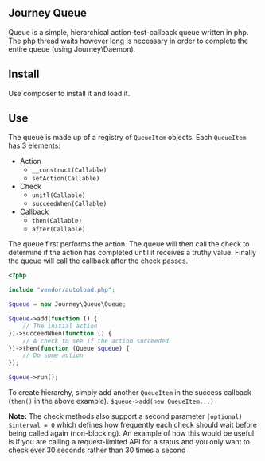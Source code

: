 Journey Queue
--------------

Queue is a simple, hierarchical action-test-callback queue written in php. The php thread waits however long is necessary in order to complete the entire queue (using Journey\Daemon).

## Install

Use composer to install it and load it.

## Use

The queue is made up of a registry of `QueueItem` objects. Each `QueueItem` has 3 elements:

- Action
  - `__construct(Callable)`
  - `setAction(Callable)`
- Check 
  - `unitl(Callable)`
  - `succeedWhen(Callable)`
- Callback
  - `then(Callable)`
  - `after(Callable)`

The queue first performs the action. The queue will then call the check to determine if the action has completed until it receives a truthy value. Finally the queue will call the callback after the check passes.

```php
<?php

include "vendor/autoload.php";

$queue = new Journey\Queue\Queue;

$queue->add(function () {
    // The initial action
})->succeedWhen(function () {
    // A check to see if the action succeeded
})->then(function (Queue $queue) {
    // Do some action
});

$queue->run();

```

To create hierarchy, simply add another `QueueItem` in the success callback (`then()` in the above example). `$queue->add(new QueueItem...)`

**Note:** The check methods also support a second parameter `(optional) $interval = 0` which defines how frequently each check should wait before being called again (non-blocking). An example of how this would be useful is if you are calling a request-limited API for a status and you only want to check ever 30 seconds rather than 30 times a second